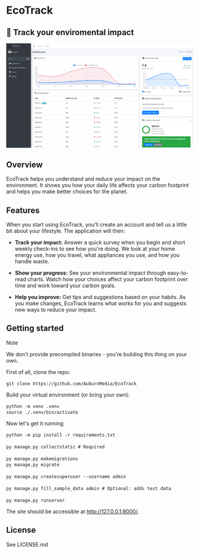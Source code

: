 # EcoTrack
## 🍂 Track your enviromental impact


![Image of the website in action](./static/img/EcoTrack_demo_1.png)

## Overview

EcoTrack helps you understand and reduce your impact on the environment. It shows you how your daily life affects your carbon footprint and helps you make better choices for the planet.

## Features

When you start using EcoTrack, you'll create an account and tell us a little bit about your lifestyle. The application will then:

- **Track your impact:** Answer a quick survey when you begin and short weekly check-ins to see how you're doing. We look at your home energy use, how you travel, what appliances you use, and how you handle waste.

- **Show your progress:** See your environmental impact through easy-to-read charts. Watch how your choices affect your carbon footprint over time and work toward your carbon goals.

- **Help you improve:** Get tips and suggestions based on your habits. As you make changes, EcoTrack learns what works for you and suggests new ways to reduce your impact.


## Getting started

> [!NOTE]
> We don't provide precompiled binaries - you're building this thing on your own.
>

First of all, clone the repo:

```
git clone https://github.com/AuburnMedia/EcoTrack
```
Build your virtual environment (or bring your own):
```
python -m venv .venv
source ./.venv/bin/activate
```

Now let's get it running:
```
python -m pip install -r requirements.txt

py manage.py collectstatic # Required 

py manage.py makemigrations
py manage.py migrate

py manage.py createsuperuser --username admin

py manage.py fill_sample_data admin # Optional: adds test data

py manage.py runserver
```

The site should be accessible at http://127.0.0.1:8000/.



## License

See LICENSE.md
